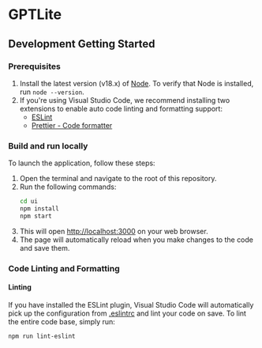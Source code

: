 # GPTLite

## Development Getting Started

### Prerequisites

1. Install the latest version (v18.x) of [Node](https://nodejs.org/en/). To verify that Node is installed, run `node --version`.
2. If you're using Visual Studio Code, we recommend installing two extensions to enable auto code linting and formatting support:
    - [ESLint](https://marketplace.visualstudio.com/items?itemName=dbaeumer.vscode-eslint)
    - [Prettier - Code formatter](https://marketplace.visualstudio.com/items?itemName=esbenp.prettier-vscode)

### Build and run locally

To launch the application, follow these steps:

1. Open the terminal and navigate to the root of this repository.
2. Run the following commands:
    ```bash
    cd ui
    npm install
    npm start
    ```
3. This will open [http://localhost:3000](http://localhost:3000) on your web browser.
4. The page will automatically reload when you make changes to the code and save them.

### Code Linting and Formatting

#### Linting

If you have installed the ESLint plugin, Visual Studio Code will automatically pick up the configuration from [.eslintrc](.eslintrc) and lint your code on save. To lint the entire code base, simply run:

```bash
npm run lint-eslint
```
